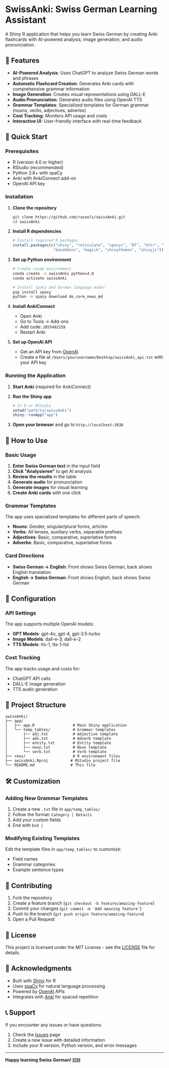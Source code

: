 # SwissAnki: Swiss German Learning Assistant

A Shiny R application that helps you learn Swiss German by creating Anki flashcards with AI-powered analysis, image generation, and audio pronunciation.

## 🌟 Features

- **AI-Powered Analysis**: Uses ChatGPT to analyze Swiss German words and phrases
- **Automatic Flashcard Creation**: Generates Anki cards with comprehensive grammar information
- **Image Generation**: Creates visual representations using DALL-E
- **Audio Pronunciation**: Generates audio files using OpenAI TTS
- **Grammar Templates**: Specialized templates for German grammar (nouns, verbs, adjectives, adverbs)
- **Cost Tracking**: Monitors API usage and costs
- **Interactive UI**: User-friendly interface with real-time feedback

## 🚀 Quick Start

### Prerequisites

- R (version 4.0 or higher)
- RStudio (recommended)
- Python 3.8+ with spaCy
- Anki with AnkiConnect add-on
- OpenAI API key

### Installation

1. **Clone the repository**
   ```bash
   git clone https://github.com/rasools/swissAnki.git
   cd swissAnki
   ```

2. **Install R dependencies**
   ```r
   # Install required R packages
   install.packages(c("shiny", "reticulate", "spacyr", "DT", "httr", "jsonlite", 
                     "base64enc", "magick", "shinythemes", "shinyjs"))
   ```

3. **Set up Python environment**
   ```bash
   # Create conda environment
   conda create -n swissAnki python=3.8
   conda activate swissAnki
   
   # Install spaCy and German language model
   pip install spacy
   python -m spacy download de_core_news_md
   ```

4. **Install AnkiConnect**
   - Open Anki
   - Go to Tools → Add-ons
   - Add code: `2055492159`
   - Restart Anki

5. **Set up OpenAI API**
   - Get an API key from [OpenAI](https://platform.openai.com/api-keys)
   - Create a file at `/Users/yourusername/Desktop/swissAnki_api.txt` with your API key

### Running the Application

1. **Start Anki** (required for AnkiConnect)

2. **Run the Shiny app**
   ```r
   # In R or RStudio
   setwd("path/to/swissAnki")
   shiny::runApp("app")
   ```

3. **Open your browser** and go to `http://localhost:3838`

## 📖 How to Use

### Basic Usage

1. **Enter Swiss German text** in the input field
2. **Click "Analysieren"** to get AI analysis
3. **Review the results** in the table
4. **Generate audio** for pronunciation
5. **Generate images** for visual learning
6. **Create Anki cards** with one click

### Grammar Templates

The app uses specialized templates for different parts of speech:

- **Nouns**: Gender, singular/plural forms, articles
- **Verbs**: All tenses, auxiliary verbs, separable prefixes
- **Adjectives**: Basic, comparative, superlative forms
- **Adverbs**: Basic, comparative, superlative forms

### Card Directions

- **Swiss German → English**: Front shows Swiss German, back shows English translation
- **English → Swiss German**: Front shows English, back shows Swiss German

## 🔧 Configuration

### API Settings

The app supports multiple OpenAI models:
- **GPT Models**: gpt-4o, gpt-4, gpt-3.5-turbo
- **Image Models**: dall-e-3, dall-e-2
- **TTS Models**: tts-1, tts-1-hd

### Cost Tracking

The app tracks usage and costs for:
- ChatGPT API calls
- DALL-E image generation
- TTS audio generation

## 📁 Project Structure

```
swissAnki/
├── app/
│   ├── app.R                 # Main Shiny application
│   └── temp_tables/          # Grammar templates
│       ├── adj.txt           # Adjective template
│       ├── adv.txt           # Adverb template
│       ├── entity.txt        # Entity template
│       ├── noun.txt          # Noun template
│       └── verb.txt          # Verb template
├── renv/                     # R environment files
├── swissAnki.Rproj          # RStudio project file
└── README.md                # This file
```

## 🛠️ Customization

### Adding New Grammar Templates

1. Create a new `.txt` file in `app/temp_tables/`
2. Follow the format: `Category | Details`
3. Add your custom fields
4. End with `End |`

### Modifying Existing Templates

Edit the template files in `app/temp_tables/` to customize:
- Field names
- Grammar categories
- Example sentence types

## 🤝 Contributing

1. Fork the repository
2. Create a feature branch (`git checkout -b feature/amazing-feature`)
3. Commit your changes (`git commit -m 'Add amazing feature'`)
4. Push to the branch (`git push origin feature/amazing-feature`)
5. Open a Pull Request

## 📝 License

This project is licensed under the MIT License - see the [LICENSE](LICENSE) file for details.

## 🙏 Acknowledgments

- Built with [Shiny](https://shiny.rstudio.com/) for R
- Uses [spaCy](https://spacy.io/) for natural language processing
- Powered by [OpenAI](https://openai.com/) APIs
- Integrates with [Anki](https://apps.ankiweb.net/) for spaced repetition

## 📞 Support

If you encounter any issues or have questions:
1. Check the [Issues](https://github.com/rasools/swissAnki/issues) page
2. Create a new issue with detailed information
3. Include your R version, Python version, and error messages

---

**Happy learning Swiss German! 🇨🇭** 